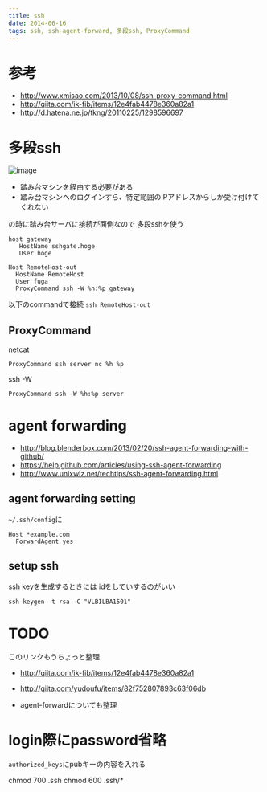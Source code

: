 ```yaml
---
title: ssh
date: 2014-06-16
tags: ssh, ssh-agent-forward, 多段ssh, ProxyCommand
---
```


# 参考

* <http://www.xmisao.com/2013/10/08/ssh-proxy-command.html>
* <http://qiita.com/ik-fib/items/12e4fab4478e360a82a1>
* <http://d.hatena.ne.jp/tkng/20110225/1298596697>


# 多段ssh


![image](http://lunchmate-blog.s3.amazonaws.com/blog-image/2014-06-16/ssh-connection.png)

* 踏み台マシンを経由する必要がある
* 踏み台マシンへのログインすら、特定範囲のIPアドレスからしか受け付けてくれない

の時に踏み台サーバに接続が面倒なので
多段sshを使う

```
host gateway
   HostName sshgate.hoge
   User hoge

Host RemoteHost-out
  HostName RemoteHost
  User fuga
  ProxyCommand ssh -W %h:%p gateway
```
以下のcommandで接続
`ssh RemoteHost-out `

## ProxyCommand

netcat

`ProxyCommand ssh server nc %h %p`

ssh -W

`ProxyCommand ssh -W %h:%p server`

# agent forwarding

* <http://blog.blenderbox.com/2013/02/20/ssh-agent-forwarding-with-github/>
* <https://help.github.com/articles/using-ssh-agent-forwarding>
* <http://www.unixwiz.net/techtips/ssh-agent-forwarding.html>

## agent forwarding setting

`~/.ssh/config`に

```
Host *example.com
  ForwardAgent yes
```

## setup ssh

ssh keyを生成するときには idをしていするのがいい

```
ssh-keygen -t rsa -C "VLBILBA1501"
```


# TODO

このリンクもうちょっと整理
* <http://qiita.com/ik-fib/items/12e4fab4478e360a82a1>
* <http://qiita.com/yudoufu/items/82f752807893c63f06db>

* agent-forwardについても整理


# login際にpassword省略

`authorized_keys`にpubキーの内容を入れる

chmod 700 .ssh
chmod 600 .ssh/*
